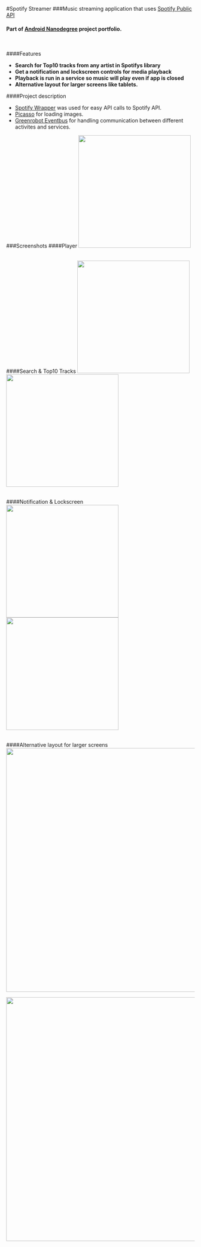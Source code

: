 #Spotify Streamer
###Music streaming application that uses [Spotify Public API](https://developer.spotify.com/web-api/)

#### Part of [Android Nanodegree](https://www.udacity.com/course/android-developer-nanodegree--nd801) project portfolio.

<br/>

####Features
- **Search for Top10 tracks from any artist in Spotifys library**
- **Get a notification and lockscreen controls for media playback**
- **Playback is run in a service so music will play even if app is closed**
- **Alternative layout for larger screens like tablets.**

####Project description
- [Spotify Wrapper](https://github.com/kaaes/spotify-web-api-android) was used for easy API calls to Spotify API.
- [Picasso](http://square.github.io/picasso/) for loading images.
- [Greenrobot Eventbus](https://github.com/greenrobot/EventBus) for handling communication between different activites and services.


###Screenshots
####Player
<img src="screenshots/spotify_player.jpg" width="300"/>
<br/>
<br/>

####Search & Top10 Tracks
<img src="screenshots/spotify_search.jpg" width="300"/> <img src="screenshots/spotify_top10.jpg" width="300"/>
<br/>
<br/>

####Notification & Lockscreen
<img src="screenshots/spotify_notification.jpg" width="300"/> <img src="screenshots/spotify_lockscreen.jpg" width="300"/>
<br/>
<br/>

####Alternative layout for larger screens
<img src="screenshots/spotify_tablet.jpg" width="650"/>
<br />  

<img src="screenshots/spotify_tablet_player.jpg" width="650"/>
